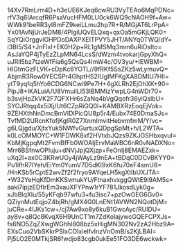 14Xv7RmLrrr4D+h3eUE6KJeq6cwRU3VyTEAo6MqPDNc=
rfV3q6IArcqfR6PsaVucHFM0LU0ck6WQ9cNAOH9f+Aw=
WWk91beRR3yI8mFZ9keiLLmu2hp7R+R/MGjAT6LrPpA=
Yx01AvNjUrJeDM8/4PlgiUQvELQxq+qxOa5mGKjLQK0=
SqYQiOrggvlGHPDoDAXPXEITPVY5JHT/ANYq0TWQ/dY=
i3BI5/S4+JnFlxI+EK0H2p+RL1gMSMq3mm6uRiDsIto=
AsJaYQP4jTyEzZLpMN64LcsS/dWzm4tvokarjGpyXhQ=
uJRll5bz7tzeWfFia6g5QsQs4ImW4c/OV3yu/+IEWBM=
HIGtmGzFLVK+cDpKc6YOTL//9fRKf5SsZKz5wLymuvQ=
AbjmR3Row0YECSPr4GhptHS2IUgIMFKgXA8DMIU7HlI=
ytT9yqfq5hYo6CDG6NCwi9Pe7H+4gXLRh2EjOhXK+90=
PlpJ8+IKALuiA/U8VmuilLI53IBMMizYwpLG4nWDr70=
b3svjHpZkVK2F7QFXHr6sZaNq4bVgQqofr36yiQslbU=
SYOJRtqq4x5iXj/Ut6CZpRiGQ0l+KAMBXRzEoqEjVok=
9ZEHXthNnDmcBmVlDIPicQU8p5r4/Eubx74E0DmaSJs=
TvfMD2URcnKfofjKglR0Z7XnmImvitHebvmfmM/Y/vc=
g6LQjgdu/XjtxYuk5NWfvGurtuxQDpgSpMt+h/L2WTA=
k0LcOMMOYC+W1FDWK8xf2HVtxbJQzs9ZKJGSHbxqvuI=
KbMjKgpqMt2FvmBfFb0WOAljErvMaWBC6nR0vNADXNo=
Mrr6BSfnwOPIuju+dNVjJpjQXjzp+FeOnIj8EMAEZxk=
uXq2l+ax0C3KRwUGy4jWAyLz9nEA+tBDqC0DCvBKYY0=
Pu1ifhR7IYeh/EiYm0YumV7D5dKI9xK6fu70eF4smU8=
/HnKSb5rCptE2wvZf2f2fryo9AYqeLH5kgXtlbUXJTA=
+W32YeHqKfDmKKSvmukYU/FtnaxhvxggQWtE9i9AM5s=
aaki7ipjzEDfIrEm3xauXFYPnw1rYF781JkosdLyk0g=
xJbBlqXlu/55yKFqb97wfu3+fu3isc7+pzOwGEG6Gv0=
QZiynMutEqjoZ4bjRh/gMX4G0LnENt1AVWN2NQotDjM=
juCRe+4IJKs1cw+/cj7Aw9xo8y6kuB1GwcAyc/RUlDU=
ay8v+q8Qc8KvqX6H9UnCT1m7ZdKolajywcGQEFCPXJs=
fs6NO5ZqZXwgWGhhl808bz5xHigMN302Nv2zA2Hbz9A=
EXsCuo2VbSKkrPSIxCOIxielfvInzVnOmB/s2KjLBAI=
Pj5LO2E0MTkjSR6fwdjo83cgb0ukEe51FO3DE6wckwk=

